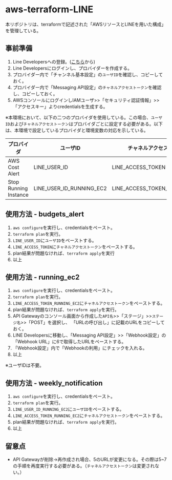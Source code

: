 # aws-terraform-LINE
本リポジトリは、terraformで記述された「AWSリソースとLINEを用いた構成」を管理している。

## 事前準備

1. Line Developersへの登録。([こちら](https://developers.line.biz/ja/)から)
2. Line Developersにログインし、プロバイダーを作成する。
3. プロバイダー内で「チャンネル基本設定」の`ユーザID`を確認し、コピーしておく。 
4. プロバイダー内で「Messaging API設定」の`チャネルアクセストークン`を確認し、コピーしておく。 
5. AWSコンソールにログインしIAMユーザ>>「セキュリティ認証情報」>>「アクセスキー」よりcredentialsを生成する。

※本環境において、以下の二つのプロバイダを使用している。この場合、`ユーザID`および`チャネルアクセストークン`はプロバイダごとに設定する必要がある。以下は、本環境で設定しているプロバイダと環境変数の対応を示している。

|  プロバイダ  |  ユーザID  |  チャネルアクセストークン  |
| ---- | ---- | ---- |
|  AWS Cost Alert  |  LINE_USER_ID  | LINE_ACCESS_TOKEN |
|  Stop Running Instance  |  LINE_USER_ID_RUNNING_EC2  | LINE_ACCESS_TOKEN_RUNNING_EC2 |

## 使用方法 - budgets_alert

1. `aws configure`を実行し、credentialsをペースト。
2. `terraform plan`を実行。
3. `LINE_USER_ID`に`ユーザID`をペーストする。
4. `LINE_ACCESS_TOKEN`に`チャネルアクセストークン`をペーストする。
5. plan結果が問題なければ、`terraform apply`を実行
6. 以上

## 使用方法 - running_ec2

1. `aws configure`を実行し、credentialsをペースト。
2. `terraform plan`を実行。
4. `LINE_ACCESS_TOKEN_RUNNING_EC2`に`チャネルアクセストークン`をペーストする。
5. plan結果が問題なければ、`terraform apply`を実行。
6. API Gatewayのコンソール画面から作成した`API名`>>「ステージ」>>`ステージ名`>>「POST」を選択し、 「URLの呼び出し」に記載のURLをコピーしておく。
7. LINE Developersに移動し、「Messaging API設定」>>「Webhook設定」の 「Webhook URL」に6で取得したURLをペーストする。
8. 「Webhook設定」内で「Webhookの利用」にチェックを入れる。
9. 以上

※ユーザIDは不要。

## 使用方法 - weekly_notification

1. `aws configure`を実行し、credentialsをペースト。
2. `terraform plan`を実行。
3. `LINE_USER_ID_RUNNING_EC2`に`ユーザID`をペーストする。
4. `LINE_ACCESS_TOKEN_RUNNING_EC2`に`チャネルアクセストークン`をペーストする。
5. plan結果が問題なければ、`terraform apply`を実行。
6. 以上

## 留意点

- API Gatewayが削除→再作成され場合、5のURLが変更になる。その際は5~7の手順を再度実行する必要がある。（`チャネルアクセストークン`は変更されない。）
